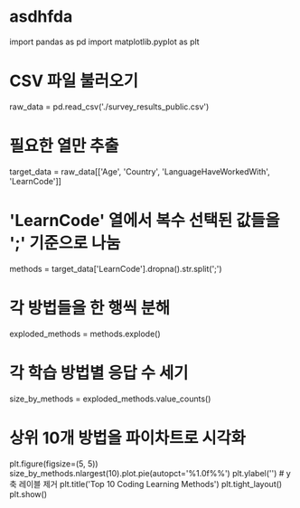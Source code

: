 # asdhfda

import pandas as pd
import matplotlib.pyplot as plt

# CSV 파일 불러오기
raw_data = pd.read_csv('./survey_results_public.csv')

# 필요한 열만 추출
target_data = raw_data[['Age', 'Country', 'LanguageHaveWorkedWith', 'LearnCode']]

# 'LearnCode' 열에서 복수 선택된 값들을 ';' 기준으로 나눔
methods = target_data['LearnCode'].dropna().str.split(';')

# 각 방법들을 한 행씩 분해
exploded_methods = methods.explode()

# 각 학습 방법별 응답 수 세기
size_by_methods = exploded_methods.value_counts()

# 상위 10개 방법을 파이차트로 시각화
plt.figure(figsize=(5, 5))
size_by_methods.nlargest(10).plot.pie(autopct='%1.0f%%')
plt.ylabel('')  # y축 레이블 제거
plt.title('Top 10 Coding Learning Methods')
plt.tight_layout()
plt.show()


